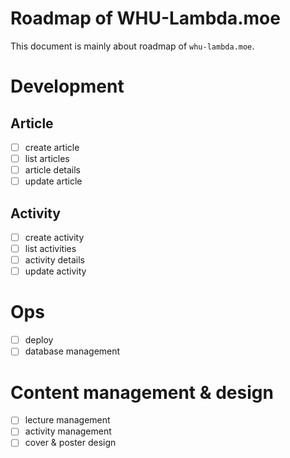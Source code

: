 # Roadmap of WHU-Lambda.moe

This document is mainly about roadmap of `whu-lambda.moe`.

# Development

## Article
- [ ] create article
- [ ] list articles
- [ ] article details
- [ ] update article

## Activity
- [ ] create activity
- [ ] list activities
- [ ] activity details
- [ ] update activity

# Ops

- [ ] deploy
- [ ] database management

# Content management & design
- [ ] lecture management
- [ ] activity management
- [ ] cover & poster design
